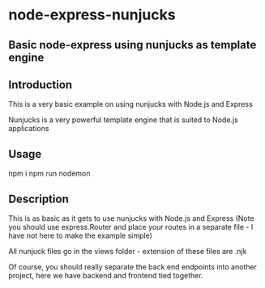 # node-express-nunjucks
## Basic node-express using nunjucks as template engine

## Introduction
This is a very basic example on using nunjucks with Node.js and Express

Nunjucks is a very powerful template engine that is suited to Node.js applications

## Usage

npm i
npm run nodemon

## Description

This is as basic as it gets to use nunjucks with Node.js and Express (Note you should use express.Router and place your routes in a separate file - I have not here to make the example simple)

All nunjuck files go in the views folder - extension of these files are .njk

Of course, you should really separate the back end endpoints into another project, here we have backend and frontend tied together.

